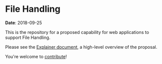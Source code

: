 # File Handling

**Date**: 2018-09-25

This is the repository for a proposed capability for web applications to support File Handling.

Please see the [Explainer document](explainer.md), a high-level overview of the proposal.

You're welcome to [contribute](CONTRIBUTING.md)!

